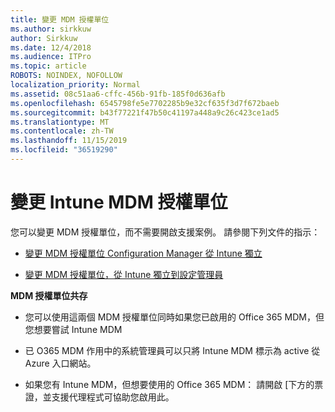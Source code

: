 ```yaml
---
title: 變更 MDM 授權單位
ms.author: sirkkuw
author: Sirkkuw
ms.date: 12/4/2018
ms.audience: ITPro
ms.topic: article
ROBOTS: NOINDEX, NOFOLLOW
localization_priority: Normal
ms.assetid: 08c51aa6-cffc-456b-91fb-185f0d636afb
ms.openlocfilehash: 6545798fe5e7702285b9e32cf635f3d7f672baeb
ms.sourcegitcommit: b43f77221f47b50c41197a448a9c26c423ce1ad5
ms.translationtype: MT
ms.contentlocale: zh-TW
ms.lasthandoff: 11/15/2019
ms.locfileid: "36519290"
---
```

# <a name="change-intune-mdm-authority"></a>變更 Intune MDM 授權單位

您可以變更 MDM 授權單位，而不需要開啟支援案例。 請參閱下列文件的指示：
  
- [變更 MDM 授權單位 Configuration Manager 從 Intune 獨立](https://docs.microsoft.com/sccm/mdm/deploy-use/migrate-change-mdm-authority)
    
- [變更 MDM 授權單位，從 Intune 獨立到設定管理員](https://docs.microsoft.com/sccm/mdm/deploy-use/change-mdm-authority)
    
 **MDM 授權單位共存**
  
- 您可以使用這兩個 MDM 授權單位同時如果您已啟用的 Office 365 MDM，但您想要嘗試 Intune MDM
    
- 已 O365 MDM 作用中的系統管理員可以只將 Intune MDM 標示為 active 從 Azure 入口網站。
    
- 如果您有 Intune MDM，但想要使用的 Office 365 MDM： 請開啟 [下方的票證，並支援代理程式可協助您啟用此。
    

